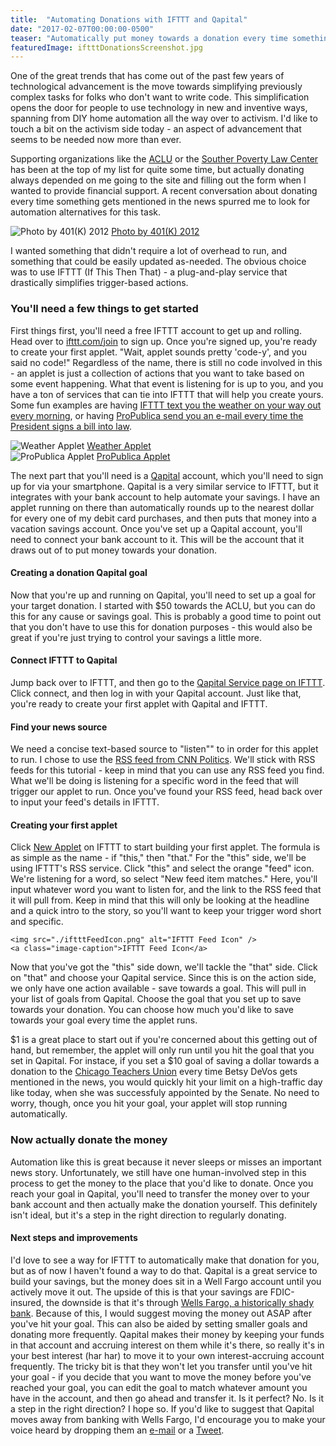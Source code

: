 ```yaml
---
title:  "Automating Donations with IFTTT and Qapital"
date: "2017-02-07T00:00:00-0500"
teaser: "Automatically put money towards a donation every time something gets mentioned in the news."
featuredImage: iftttDonationsScreenshot.jpg
---
```

One of the great trends that has come out of the past few years of technological advancement is the move towards simplifying previously complex tasks for folks who don't want to write code. This simplification opens the door for people to use technology in new and inventive ways, spanning from DIY home automation all the way over to activism. I'd like to touch a bit on the activism side today - an aspect of advancement that seems to be needed now more than ever.

Supporting organizations like the [ACLU](https://aclu.org) or the [Souther Poverty Law Center](https://splc.org) has been at the top of my list for quite some time, but actually donating always depended on me going to the site and filling out the form when I wanted to provide financial support. A recent conversation about donating every time something gets mentioned in the news spurred me to look for automation alternatives for this task.

<div class="image-container large-image">
  <img src="./iftttDonationsScreenshot.jpg" alt="Photo by 401(K) 2012" />
  <a href="https://www.flickr.com/photos/68751915@N05/6281020696/in/photolist-az2SCh-bn4oq2-d3koK-7xFCXW-5QKWwC-aFAPtx-7xFvR7-fBsQs-f9ZEG-62QVKf-713m5r-659Rgz-aFDgrH-ad9aU-nTZJp-bjoEy4-ebifU-kyBTGB-fdHEa-6TjBCF-QxcaH-5FPV63-donZN-2abVs-s6895e-biaRHp-snzBqK-s4fksR-s61m4j-s61ncG-JCQG88-cNdyo-bu6pKh-s5ZdWJ-bu6sBd-snzAJp-s61ku3-skhAfL-smQwn4-rqLAHi-s688Fi-s684tk-pYSVGy-snzzza-snxbdk-s685Wv-vFBXwb-chEejy-aYWfHD-aFDkRt" target="_new" class="image-caption">Photo by 401(K) 2012</a>
</div>

I wanted something that didn't require a lot of overhead to run, and something that could be easily updated as-needed. The obvious choice was to use IFTTT (If This Then That) - a plug-and-play service that drastically simplifies trigger-based actions.

### You'll need a few things to get started

First things first, you'll need a free IFTTT account to get up and rolling. Head over to <a href="https://ifttt.com/join" target="_new">ifttt.com/join</a> to sign up. Once you're signed up, you're ready to create your first applet. "Wait, applet sounds pretty 'code-y', and you said no code!" Regardless of the name, there is still no code involved in this - an applet is just a collection of actions that you want to take based on some event happening. What that event is listening for is up to you, and you have a ton of services that can tie into IFTTT that will help you create yours. Some fun examples are having <a href="https://ifttt.com/applets/24908p-text-me-the-weather-every-morning" target="_new">IFTTT text you the weather on your way out every morning</a>, or having <a href="https://ifttt.com/applets/152298p-get-an-email-whenever-the-u-s-president-signs-a-bill-into-law" target="_new">ProPublica send you an e-mail every time the President signs a bill into law</a>.

<div class="image-container half-image">
  <div>
    <img src="./iftttWeather.png" alt="Weather Applet" />
    <a href="https://ifttt.com/applets/24908p-text-me-the-weather-every-morning" target="_new" class="image-caption">Weather Applet</a>
  </div>
  <div>
    <img src="./iftttProPublica.png" alt="ProPublica Applet" />
    <a href="https://ifttt.com/applets/152298p-get-an-email-whenever-the-u-s-president-signs-a-bill-into-law" target="_new" class="image-caption">ProPublica Applet</a>
  </div>
</div>

The next part that you'll need is a <a href="https://www.qapital.com/" target="_new">Qapital</a> account, which you'll need to sign up for via your smartphone. Qapital is a very similar service to IFTTT, but it integrates with your bank account to help automate your savings. I have an applet running on there than automatically rounds up to the nearest dollar for every one of my debit card purchases, and then puts that money  into a vacation savings account. Once you've set up a Qapital account, you'll need to connect your bank account to it. This will be the account that it draws out of to put money towards your donation.

#### Creating a donation Qapital goal
Now that you're up and running on Qapital, you'll need to set up a goal for your target donation. I started with $50 towards the ACLU, but you can do this for any cause or savings goal. This is probably a good time to point out that you don't have to use this for donation purposes - this would also be great if you're just trying to control your savings a little more.

#### Connect IFTTT to Qapital
Jump back over to IFTTT, and then go to the <a href="https://ifttt.com/qapital" target="_new">Qapital Service page on IFTTT</a>. Click connect, and then log in with your Qapital account. Just like that, you're ready to create your first applet with Qapital and IFTTT.

#### Find your news source
We need a concise text-based source to "listen"" to in order for this applet to run. I chose to use the <a href="http://rss.cnn.com/rss/cnn_allpolitics.rss" target="new">RSS feed from CNN Politics</a>. We'll stick with RSS feeds for this tutorial - keep in mind that you can use any RSS feed you find. What we'll be doing is listening for a specific word in the feed that will trigger our applet to run. Once you've found your RSS feed, head back over to input your feed's details in IFTTT.

#### Creating your first applet

<div class="paragraph-with-picture">
  <p>Click <a href="https://ifttt.com/create" target="_new">New Applet</a> on IFTTT to start building your first applet. The formula is as simple as the name - if "this," then "that." For the "this" side, we'll be using IFTTT's RSS service. Click "this" and select the orange "feed" icon. We're listening for a word, so select "New feed item matches." Here, you'll input whatever word you want to listen for, and the link to the RSS feed that it will pull from. Keep in mind that this will only be looking at the headline and a quick intro to the story, so you'll want to keep your trigger word short and specific.</p>

  <div class="image-container small-image">
  
    <img src="./iftttFeedIcon.png" alt="IFTTT Feed Icon" />
    <a class="image-caption">IFTTT Feed Icon</a>
  </div>

</div>

Now that you've got the "this" side down, we'll tackle the "that" side. Click on "that" and choose your Qapital service. Since this is on the action side, we only have one action available - save towards a goal. This will pull in your list of goals from Qapital. Choose the goal that you set up to save towards your donation. You can choose how much you'd like to save towards your goal every time the applet runs.

$1 is a great place to start out if you're concerned about this getting out of hand, but remember, the applet will only run until you hit the goal that you set in Qapital. For instace, if you set a $10 goal of saving a dollar towards a donation to the <a href="http://www.ctunet.com/" target="_new">Chicago Teachers Union</a> every time Betsy DeVos gets mentioned in the news, you would quickly hit your limit on a high-traffic day like today, when she was successfuly appointed by the Senate. No need to worry, though, once you hit your goal, your applet will stop running automatically.

### Now actually donate the money
Automation like this is great because it never sleeps or misses an important news story. Unfortunately, we still have one human-involved step in this process to get the money to the place that you'd like to donate. Once you reach your goal in Qapital, you'll need to transfer the money over to your bank account and then actually make the donation yourself. This definitely isn't ideal, but it's a step in the right direction to regularly donating.

#### Next steps and improvements
I'd love to see a way for IFTTT to automatically make that donation for you, but as of now I haven't found a way to do that. Qapital is a great service to build your savings, but the money does sit in a Well Fargo account until you actively move it out. The upside of this is that your savings are FDIC-insured, the downside is that it's through <a href="https://en.wikipedia.org/wiki/Wells_Fargo#Controversies" target="_new">Wells Fargo, a historically shady bank</a>. Because of this, I would suggest moving the money out ASAP after you've hit your goal. This can also be aided by setting smaller goals and donating more frequently. Qapital makes their money by keeping your funds in that account and accruing interest on them while it's there, so really it's in your best interest (har har) to move it to your own interest-accruing account frequently. The tricky bit is that they won't let you transfer until you've hit your goal - if you decide that you want to move the money before you've reached your goal, you can edit the goal to match whatever amount you have in the account, and then go ahead and transfer it. Is it perfect? No. Is it a step in the right direction? I hope so. If you'd like to suggest that Qapital moves away from banking with Wells Fargo, I'd encourage you to make your voice heard by dropping them an <a href="mailto:hello@qapital.com?subject=Why Wells Fargo?" target="_new">e-mail</a> or a <a href="https://twitter.com/qapitalapp" target="_new">Tweet</a>.
